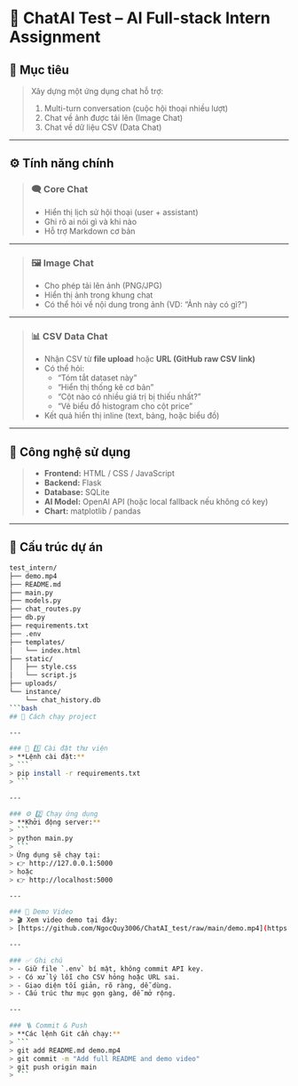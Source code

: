 # 💬 ChatAI Test – AI Full-stack Intern Assignment

## 🎯 Mục tiêu
> Xây dựng một ứng dụng chat hỗ trợ:
> 1. Multi-turn conversation (cuộc hội thoại nhiều lượt)
> 2. Chat về ảnh được tải lên (Image Chat)
> 3. Chat về dữ liệu CSV (Data Chat)

---

## ⚙️ Tính năng chính

> ### 🗨️ Core Chat
> - Hiển thị lịch sử hội thoại (user + assistant)
> - Ghi rõ ai nói gì và khi nào
> - Hỗ trợ Markdown cơ bản

---

> ### 🖼️ Image Chat
> - Cho phép tải lên ảnh (PNG/JPG)
> - Hiển thị ảnh trong khung chat
> - Có thể hỏi về nội dung trong ảnh (VD: “Ảnh này có gì?”)

---

> ### 📊 CSV Data Chat
> - Nhận CSV từ **file upload** hoặc **URL (GitHub raw CSV link)**
> - Có thể hỏi:
>   - “Tóm tắt dataset này”
>   - “Hiển thị thống kê cơ bản”
>   - “Cột nào có nhiều giá trị bị thiếu nhất?”
>   - “Vẽ biểu đồ histogram cho cột price”
> - Kết quả hiển thị inline (text, bảng, hoặc biểu đồ)

---

## 🧩 Công nghệ sử dụng
> - **Frontend:** HTML / CSS / JavaScript  
> - **Backend:** Flask  
> - **Database:** SQLite  
> - **AI Model:** OpenAI API (hoặc local fallback nếu không có key)  
> - **Chart:** matplotlib / pandas  

---

## 📁 Cấu trúc dự án
```bash
test_intern/
├── demo.mp4
├── README.md
├── main.py
├── models.py
├── chat_routes.py
├── db.py
├── requirements.txt
├── .env
├── templates/
│   └── index.html
├── static/
│   ├── style.css
│   └── script.js
├── uploads/
└── instance/
    └── chat_history.db
```bash
## 🚀 Cách chạy project

---

### 🧩 1️⃣ Cài đặt thư viện
> **Lệnh cài đặt:**
> ```
> pip install -r requirements.txt
> ```

---

### ⚙️ 2️⃣ Chạy ứng dụng
> **Khởi động server:**
> ```
> python main.py
> ```
> Ứng dụng sẽ chạy tại:  
> 👉 http://127.0.0.1:5000  
> hoặc  
> 👉 http://localhost:5000  

---

### 🎥 Demo Video
> 🎬 Xem video demo tại đây:  
> [https://github.com/NgocQuy3006/ChatAI_test/raw/main/demo.mp4](https://github.com/NgocQuy3006/ChatAI_test/raw/main/demo.mp4)

---

### ✅ Ghi chú
> - Giữ file `.env` bí mật, không commit API key.  
> - Có xử lý lỗi cho CSV hỏng hoặc URL sai.  
> - Giao diện tối giản, rõ ràng, dễ dùng.  
> - Cấu trúc thư mục gọn gàng, dễ mở rộng.  

---

### 🪜 Commit & Push
> **Các lệnh Git cần chạy:**
> ```
> git add README.md demo.mp4
> git commit -m "Add full README and demo video"
> git push origin main
> ```
